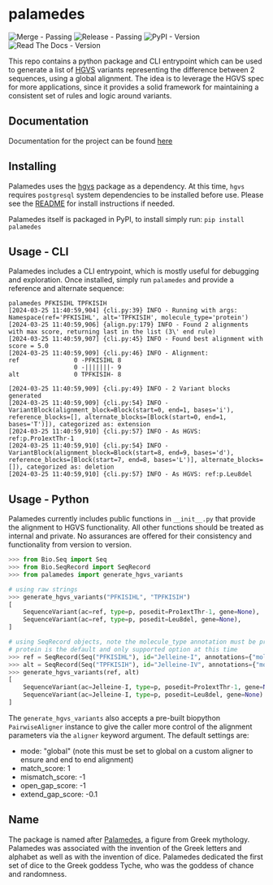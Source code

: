 # palamedes

![Merge - Passing](https://github.com/mammothbio-os/palamedes/actions/workflows/merge.yaml/badge.svg) ![Release - Passing](https://github.com/mammothbio-os/palamedes/actions/workflows/release.yaml/badge.svg) ![PyPI - Version](https://img.shields.io/pypi/v/palamedes) ![Read The Docs - Version](https://readthedocs.org/projects/mammothbio-os-palamedes/badge/?version=stable)

This repo contains a python package and CLI entrypoint which can be used to generate a list of [HGVS](https://github.com/biocommons/hgvs) variants representing the difference between 2 sequences, using a global alignment. The idea is to leverage the HGVS spec for more applications, since it provides a solid framework for maintaining a consistent set of rules and logic
around variants.

## Documentation

Documentation for the project can be found [here](https://mammothbio-os-palamedes.readthedocs.io/en/stable/)

## Installing

Palamedes uses the [hgvs](https://github.com/biocommons/hgvs) package as a dependency. At this time, `hgvs` requires `postgresql` system dependencies to be installed before use. Please see the [README](https://github.com/biocommons/hgvs/blob/main/README.md#installing-hgvs-locally) for install instructions if needed.

Palamedes itself is packaged in PyPI, to install simply run: `pip install palamedes`

## Usage - CLI

Palamedes includes a CLI entrypoint, which is mostly useful for debugging and exploration. Once installed, simply run `palamedes` and provide a reference and alternate sequence:
```shell
palamedes PFKISIHL TPFKISIH
[2024-03-25 11:40:59,904] {cli.py:39} INFO - Running with args: Namespace(ref='PFKISIHL', alt='TPFKISIH', molecule_type='protein')
[2024-03-25 11:40:59,906] {align.py:179} INFO - Found 2 alignments with max score, returning last in the list (3\' end rule)
[2024-03-25 11:40:59,907] {cli.py:45} INFO - Found best alignment with score = 5.0
[2024-03-25 11:40:59,909] {cli.py:46} INFO - Alignment:
ref               0 -PFKISIHL 8
                  0 -|||||||- 9
alt               0 TPFKISIH- 8

[2024-03-25 11:40:59,909] {cli.py:49} INFO - 2 Variant blocks generated
[2024-03-25 11:40:59,909] {cli.py:54} INFO - VariantBlock(alignment_block=Block(start=0, end=1, bases='i'), reference_blocks=[], alternate_blocks=[Block(start=0, end=1, bases='T')]), categorized as: extension
[2024-03-25 11:40:59,910] {cli.py:57} INFO - As HGVS: ref:p.Pro1extThr-1
[2024-03-25 11:40:59,910] {cli.py:54} INFO - VariantBlock(alignment_block=Block(start=8, end=9, bases='d'), reference_blocks=[Block(start=7, end=8, bases='L')], alternate_blocks=[]), categorized as: deletion
[2024-03-25 11:40:59,910] {cli.py:57} INFO - As HGVS: ref:p.Leu8del
```

## Usage - Python

Palamedes currently includes public functions in `__init__.py` that provide the alignment to HGVS functionality. All other functions should be treated as internal and private. No assurances are offered for their consistency and functionality from version to version. 

```python
>>> from Bio.Seq import Seq
>>> from Bio.SeqRecord import SeqRecord
>>> from palamedes import generate_hgvs_variants

# using raw strings
>>> generate_hgvs_variants("PFKISIHL", "TPFKISIH")
[
    SequenceVariant(ac=ref, type=p, posedit=Pro1extThr-1, gene=None),
    SequenceVariant(ac=ref, type=p, posedit=Leu8del, gene=None),
]

# using SeqRecord objects, note the molecule_type annotation must be provided and set to a supported type
# protein is the default and only supported option at this time
>>> ref = SeqRecord(Seq("PFKISIHL"), id="Jelleine-I", annotations={"molecule_type": "protein"})
>>> alt = SeqRecord(Seq("TPFKISIH"), id="Jelleine-IV", annotations={"molecule_type": "protein"})
>>> generate_hgvs_variants(ref, alt)
[
    SequenceVariant(ac=Jelleine-I, type=p, posedit=Pro1extThr-1, gene=None),
    SequenceVariant(ac=Jelleine-I, type=p, posedit=Leu8del, gene=None)
]
```

The `generate_hgvs_variants` also accepts a pre-built biopython `PairwiseAligner` instance to give the caller more control of the alignment parameters via the `aligner` keyword argument. The default settings are:
- mode: "global" (note this must be set to global on a custom aligner to ensure and end to end alignment)
- match_score: 1
- mismatch_score: -1
- open_gap_score: -1
- extend_gap_score: -0.1

## Name

The package is named after [Palamedes](https://en.wikipedia.org/wiki/Palamedes_(mythology)), a figure from Greek mythology. Palamedes was associated with the invention of the Greek letters and alphabet as well as with the invention of dice. Palamedes dedicated the first set of dice to the Greek goddess Tyche, who was the goddess of chance and randomness.
